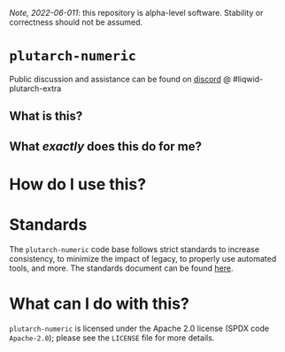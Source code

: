 _Note, 2022-06-011_: this repository is alpha-level software. Stability or correctness should not be assumed.

# `plutarch-numeric`
Public discussion and assistance can be found on [discord](https://discord.gg/yGkjxrYueB) @ #liqwid-plutarch-extra

## What is this?

## What _exactly_ does this do for me?

# How do I use this?

# Standards

The `plutarch-numeric` code base follows strict standards to increase consistency, to minimize
the impact of legacy, to properly use automated tools, and more. The standards document
can be found [here](https://liqwid.notion.site/Coding-Standards-cd3c430e6e444fa292ecc3c57b7d95eb).

# What can I do with this?

`plutarch-numeric` is licensed under the Apache 2.0 license (SPDX code
`Apache-2.0`); please see the `LICENSE` file for more details.
